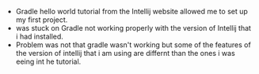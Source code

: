 - Gradle hello world tutorial from the Intellij website allowed me to set up my first project.
- was stuck on Gradle not working properly with the version of Intellij that i had installed.
- Problem was not that gradle wasn't working but some of the features of the version of intellij that i am using are differnt than the ones i was eeing int he tutorial.
